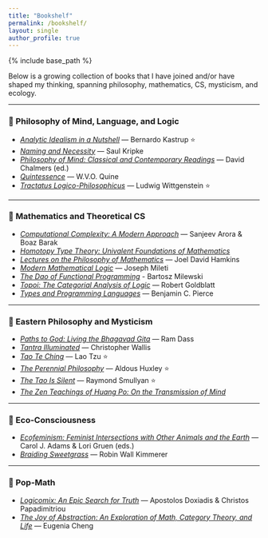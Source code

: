 ```yaml
---
title: "Bookshelf"
permalink: /bookshelf/
layout: single
author_profile: true
---
```


{% include base_path %}

Below is a growing collection of books that I have joined and/or have shaped my thinking, spanning philosophy, mathematics, CS, mysticism, and ecology.

---

### 🧠 Philosophy of Mind, Language, and Logic

- [*Analytic Idealism in a Nutshell*](https://www.goodreads.com/book/show/204478729-analytic-idealism-in-a-nutshell) — Bernardo Kastrup ⭐  
- [*Naming and Necessity*](https://www.goodreads.com/book/show/276249.Naming_and_Necessity) — Saul Kripke  
- [*Philosophy of Mind: Classical and Contemporary Readings*](https://www.goodreads.com/book/show/31839.Philosophy_of_Mind) — David Chalmers (ed.)  
- [*Quintessence*](https://www.goodreads.com/book/show/174468.Quintessence) — W.V.O. Quine  
- [*Tractatus Logico-Philosophicus*](https://www.goodreads.com/book/show/12075.Tractatus_Logico_Philosophicus) — Ludwig Wittgenstein ⭐  

---

### 📐 Mathematics and Theoretical CS

- [*Computational Complexity: A Modern Approach*](https://www.goodreads.com/book/show/6535065-computational-complexity) — Sanjeev Arora & Boaz Barak  
- [*Homotopy Type Theory: Univalent Foundations of Mathematics*](https://www.goodreads.com/book/show/18106978-homotopy-type-theory)  
- [*Lectures on the Philosophy of Mathematics*](https://www.goodreads.com/book/show/53730382-lectures-on-the-philosophy-of-mathematics) — Joel David Hamkins  
- [*Modern Mathematical Logic*](https://www.goodreads.com/book/show/75666288-modern-mathematical-logic) — Joseph Mileti  
- [*The Dao of Functional Programming*](https://tannerduve.github.io/files/DaoFP.pdf) - Bartosz Milewski
- [*Topoi: The Categorial Analysis of Logic*](https://www.goodreads.com/book/show/323609.Topoi) — Robert Goldblatt  
- [*Types and Programming Languages*](https://www.goodreads.com/book/show/112252.Types_and_Programming_Languages) — Benjamin C. Pierce  

---

### 🪷 Eastern Philosophy and Mysticism

- [*Paths to God: Living the Bhagavad Gita*](https://www.goodreads.com/book/show/29252.Paths_to_God) — Ram Dass  
- [*Tantra Illuminated*](https://www.goodreads.com/book/show/15731041-tantra-illuminated) — Christopher Wallis  
- [*Tao Te Ching*](https://www.goodreads.com/book/show/439655.Tao_Te_Ching) — Lao Tzu ⭐
- [*The Perennial Philosophy*](https://www.goodreads.com/book/show/5131.The_Perennial_Philosophy) — Aldous Huxley ⭐ 
- [*The Tao Is Silent*](https://www.goodreads.com/book/show/219106.The_Tao_Is_Silent) — Raymond Smullyan ⭐
- [*The Zen Teachings of Huang Po: On the Transmission of Mind*](https://www.goodreads.com/book/show/276779.The_Zen_Teaching_of_Huang_Po)  

---

### 🌱 Eco-Consciousness

- [*Ecofeminism: Feminist Intersections with Other Animals and the Earth*](https://www.goodreads.com/book/show/18402851-ecofeminism) — Carol J. Adams & Lori Gruen (eds.)
- [*Braiding Sweetgrass*](https://www.goodreads.com/book/show/17465709-braiding-sweetgrass) — Robin Wall Kimmerer   

---

### 🧩 Pop-Math
- [*Logicomix: An Epic Search for Truth*](https://www.goodreads.com/book/show/6493321-logicomix) — Apostolos Doxiadis & Christos Papadimitriou  
- [*The Joy of Abstraction: An Exploration of Math, Category Theory, and Life*](https://www.goodreads.com/book/show/60658614-the-joy-of-abstraction?ref=nav_sb_ss_1_22) — Eugenia Cheng  
